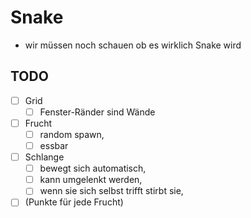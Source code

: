 # Snake
- wir müssen noch schauen ob es wirklich Snake wird

## TODO
- [ ] Grid
  - [ ] Fenster-Ränder sind Wände
- [ ] Frucht
  - [ ] random spawn,
  - [ ] essbar
- [ ] Schlange
  - [ ] bewegt sich automatisch,
  - [ ] kann umgelenkt werden,
  - [ ] wenn sie sich selbst trifft stirbt sie,
- [ ] (Punkte für jede Frucht)
